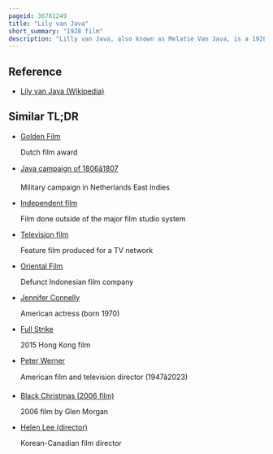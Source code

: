 ```yaml
---
pageid: 36781249
title: "Lily van Java"
short_summary: "1928 film"
description: "Lilly van Java, also known as Melatie Van Java, is a 1928 Film from the Dutch East Indies directed by Nelson Wong. Initially meant to be produced by South Sea Film and shot by an american Director, the Film – which follows a Woman told to marry a Man she does not love – was ultimately completed by Wong's Halimoen Film. Details on its Cast and Performance are contradictory although the Film is recognised as the first of a long Series of ethnic Chinese produced Films in the Country. It's probably a lost Film."
---
```


## Reference

- [Lily van Java (Wikipedia)](https://en.wikipedia.org/?curid=36781249)

## Similar TL;DR

- [Golden Film](/tldr/en/golden-film)

  Dutch film award

- [Java campaign of 1806â1807](/tldr/en/java-campaign-of-18061807)

  Military campaign in Netherlands East Indies

- [Independent film](/tldr/en/independent-film)

  Film done outside of the major film studio system

- [Television film](/tldr/en/television-film)

  Feature film produced for a TV network

- [Oriental Film](/tldr/en/oriental-film)

  Defunct Indonesian film company

- [Jennifer Connelly](/tldr/en/jennifer-connelly)

  American actress (born 1970)

- [Full Strike](/tldr/en/full-strike)

  2015 Hong Kong film

- [Peter Werner](/tldr/en/peter-werner)

  American film and television director (1947â2023)

- [Black Christmas (2006 film)](/tldr/en/black-christmas-2006-film)

  2006 film by Glen Morgan

- [Helen Lee (director)](/tldr/en/helen-lee-director)

  Korean-Canadian film director
